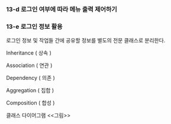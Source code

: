 ### 13-d 로그인 여부에 따라 메뉴 출력 제어하기


### 13-e 로그인 정보 활용

로그인 정보 및 작업들 간에 공유할 정보를 별도의 전문 클래스로 분리한다.

Inheritance ( 상속 )

Association ( 연관 )

Dependency ( 의존 )

Aggregation ( 집합 )

Composition ( 합성 )

클래스 다이어그램 <<그림>>






